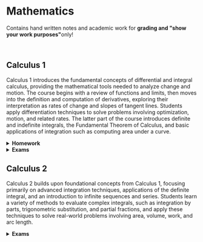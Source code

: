 <h1>Mathematics</b></h1>
<p>Contains hand written notes and academic work  for <strong>grading and "show your work purposes"</strong>only!</p>
<br>
<h2>Calculus 1</h2>
<p>Calculus 1 introduces the fundamental concepts of differential and integral calculus, providing the mathematical tools needed to analyze change and motion. The course begins with a review of functions and limits, then moves into the definition and computation of derivatives, exploring their interpretation as rates of change and slopes of tangent lines. Students apply differentiation techniques to solve problems involving optimization, motion, and related rates. The latter part of the course introduces definite and indefinite integrals, the Fundamental Theorem of Calculus, and basic applications of integration such as computing area under a curve.</p>

<details name="df_hw">
  <summary><strong>Homework</strong></summary>
   <ul style="padding-left: 30px;">
     <li><a href="https://github.com/markrandyreid/math/blob/main/homework/calc1.hw1.q2.pdf" target="_blank">Defining a Limit-HW1.Q2</a></li>
     <li><a href="https://github.com/markrandyreid/math/blob/main/calc1.hw1.q10.pdf" target="_blank">Defining a Limit-HW1.Q10</a></li>
     <li><a href="https://github.com/markrandyreid/math/blob/main/calc1.hw1.q13.pdf" target="_blank">Defining a Limit-HW1.Q13</a></li>  
     <li><a href="https://github.com/markrandyreid/math/blob/main/calc1.hw1.q14.pdf" target="_blank">Defining a Limit-HW1.Q14</a></li>  
     <li><a href="https://github.com/markrandyreid/math/blob/main/calc1.hw1.q15.pdf" target="_blank">Defining a Limit-HW1.Q15</a></li>  
     <li><a href="https://github.com/markrandyreid/math/blob/main/calc1.hw1.q16.pdf" target="_blank">Defining a Limit-HW1.Q16</a></li>  
     <li><a href="https://github.com/markrandyreid/math/blob/main/calc1.hw1.q20.pdf" target="_blank">Defining a Limit-HW1.Q20</a></li>  
     <li><a href="https://github.com/markrandyreid/math/blob/main/calc1.hw5.q6.pdf" target="_blank">Implicit Differentiation-HW5.Q6</a></li>
     <li><a href="https://github.com/markrandyreid/math/blob/main/calc1.hw5.q7.pdf" target="_blank">Implicit Differentiation-HW5.Q7</a></li>
     <li><a href="https://github.com/markrandyreid/math/blob/main/calc1.hw5.q8.pdf" target="_blank">Implicit Differentiation-HW5.Q8</a></li>
     <li><a href="https://github.com/markrandyreid/math/blob/main/calc1.hw5.q9.pdf" target="_blank">Implicit Differentiation-HW5.Q9</a></li>
     <li><a href="https://github.com/markrandyreid/math/blob/main/calc1.hw5.q10.pdf" target="_blank">Implicit Differentiation-HW5.Q10</a></li>
     <li><a href="https://github.com/markrandyreid/math/blob/main/calc1.hw5.q12.pdf" target="_blank">Implicit Differentiation-HW5.Q12</a></li>
   </ul>    
</details>

<details name="df_exams">
  <summary><strong>Exams</strong></summary>
  <ul style="padding-left: 30px;">
    <li><a href="https://github.com/markrandyreid/math/blob/main/test1.q2.pdf" target="_blank">Test1-Q2</a></li>
    <li><a href="https://github.com/markrandyreid/math/blob/main/test1.q3.pdf" target="_blank">Test1-Q3</a></li>
    <li><a href="https://github.com/markrandyreid/math/blob/main/test1.q5.pdf" target="_blank">Test1-Q5</a></li>
    <li><a href="https://github.com/markrandyreid/math/blob/main/test1.q6.pdf" target="_blank">Test1-Q6</a></li>
    <li><a href="https://github.com/markrandyreid/math/blob/main/test1.q10.pdf" target="_blank">Test1-Q10</a></li>
    <li><a href="https://github.com/markrandyreid/math/blob/main/test1.q15.pdf" target="_blank">Test1-Q15</a></li>
    <li><a href="https://github.com/markrandyreid/math/blob/main/test1.q16.pdf" target="_blank">Test1-Q16</a></li>
    <li><a href="https://github.com/markrandyreid/math/blob/main/test2.q1.pdf" target="_blank">Question 1</a></li>
    <li><a href="https://github.com/markrandyreid/math/blob/main/test2.q2.pdf" target="_blank">Question 2</a></li>
    <li><a href="https://github.com/markrandyreid/math/blob/main/test2.q3.pdf" target="_blank">Question 3</a></li>
    <li><a href="https://github.com/markrandyreid/math/blob/main/test2.q4.pdf" target="_blank">Question 4</a></li>
  </ul>
</details>

<h2>Calculus 2</h2>
<p>Calculus 2 builds upon foundational concepts from Calculus 1, focusing primarily on advanced integration techniques, applications of the definite integral, and an introduction to infinite sequences and series. Students learn a variety of methods to evaluate complex integrals, such as integration by parts, trigonometric substitution, and partial fractions, and apply these techniques to solve real-world problems involving area, volume, work, and arc length.</p>
<details name="c2_exams">
  <summary><strong>Exams</strong></summary>
   <ul style="padding-left: 30px;">
     <li><a href="https://github.com/markrandyreid/math/blob/main/calc1.hw5.q12.pdf" target="_blank">Implicit Differentiation-HW5.Q12</a></li>
   </ul>    
</details>

